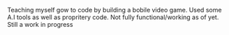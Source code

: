 Teaching myself gow to code by building a bobile video game. Used some A.I tools as well as propritery code. Not fully functional/working as of yet. Still a work in progress
